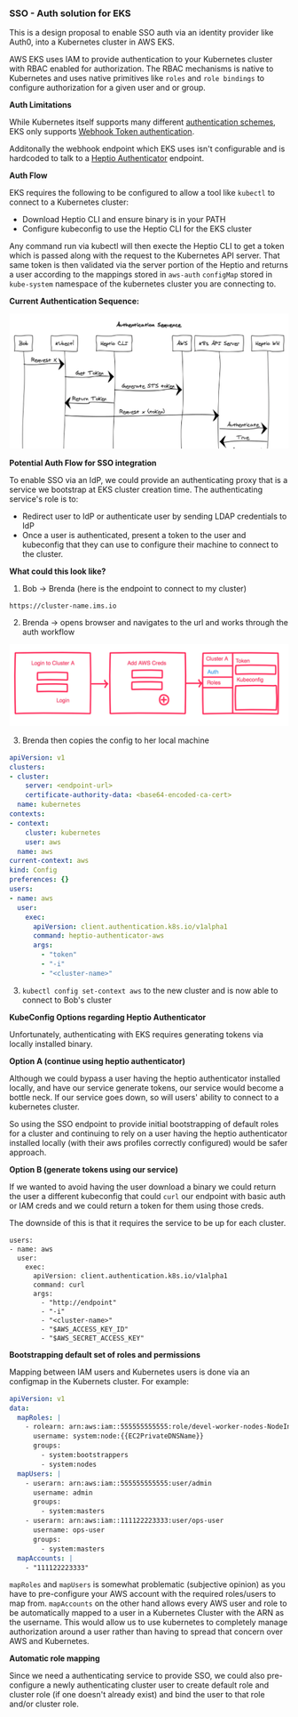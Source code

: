### SSO - Auth solution for EKS

This is a design proposal to enable SSO auth via an identity provider like Auth0, into a Kubernetes cluster in AWS EKS.

AWS EKS uses IAM to provide authentication to your Kubernetes cluster with RBAC enabled for authorization. The RBAC mechanisms is native to Kubernetes and uses native primitives like `roles` and `role bindings` to configure authorization for a given user and or group.



**Auth Limitations**

While Kubernetes itself supports many different [authentication schemes](https://kubernetes.io/docs/reference/access-authn-authz/authentication/), EKS only supports [Webhook Token authentication](https://kubernetes.io/docs/reference/access-authn-authz/authentication/#webhook-token-authentication).

Additonally the webhook endpoint which EKS uses isn't configurable and is hardcoded to talk to a [Heptio Authenticator](https://github.com/heptio/authenticator) endpoint.



**Auth Flow**

EKS requires the following to be configured to allow a tool like `kubectl` to connect to a Kubernetes cluster:

* Download Heptio CLI and ensure binary is in your PATH
* Configure kubeconfig to use the Heptio CLI for the EKS cluster

Any command run via kubectl will then execte the Heptio CLI to get a token which is passed along with the request to the Kubernetes API server. That same token is then validated via the server portion of the Heptio and returns a user according to the mappings stored in `aws-auth` `configMap` stored in `kube-system` namespace of the kubernetes cluster you are connecting to.



**Current Authentication Sequence:**

![auth-sequence-diag](./auth-sequence-diag.png)



**Potential Auth Flow for SSO integration**

To enable SSO via an IdP, we could provide an authenticating proxy that is a service we bootstrap at EKS cluster creation time. The authenticating service's role is to:

* Redirect user to IdP or authenticate user by sending LDAP credentials to IdP
* Once a user is authenticated, present a token to the user and kubeconfig that they can use to configure their machine to connect to the cluster.



**What could this look like?**

1. Bob -> Brenda (here is the endpoint to connect to my cluster)

```
https://cluster-name.ims.io
```

2. Brenda -> opens browser and navigates to the url and works through the auth workflow

![sso-auth-wireframe.png](./sso-auth-wireframe.png)

3. Brenda then copies the config to her local machine

```yaml
apiVersion: v1
clusters:
- cluster:
    server: <endpoint-url>
    certificate-authority-data: <base64-encoded-ca-cert>
  name: kubernetes
contexts:
- context:
    cluster: kubernetes
    user: aws
  name: aws
current-context: aws
kind: Config
preferences: {}
users:
- name: aws
  user:
    exec:
      apiVersion: client.authentication.k8s.io/v1alpha1
      command: heptio-authenticator-aws
      args:
        - "token"
        - "-i"
        - "<cluster-name>"
```

3. `kubectl config set-context aws` to the new cluster and is now able to connect to Bob's cluster



**KubeConfig Options regarding Heptio Authenticator**

Unfortunately, authenticating with EKS requires generating tokens via locally installed binary. 



**Option A (continue using heptio authenticator)**

Although we could bypass a user having the heptio authenticator installed locally, and have our service generate tokens, our service would become a bottle neck. If our service goes down, so will users' ability to connect to a kubernetes cluster. 

So using the SSO endpoint to provide initial bootstrapping of default roles for a cluster and continuing to rely on a user having the heptio authenticator installed locally (with their aws profiles correctly configured) would be safer approach.



**Option B (generate tokens using our service)**

If we wanted to avoid having the user download a binary we could return the user a different kubeconfig that could `curl` our endpoint with basic auth or IAM creds and we could return a token for them using those creds.

The downside of this is that it requires the service to be up for each cluster. 

```
users:
- name: aws
  user:
    exec:
      apiVersion: client.authentication.k8s.io/v1alpha1
      command: curl
      args:
        - "http://endpoint"
        - "-i"
        - "<cluster-name>"
        - "$AWS_ACCESS_KEY_ID"
        - "$AWS_SECRET_ACCESS_KEY"
```





**Bootstrapping default set of roles and permissions**

Mapping between IAM users and Kubernetes users is done via an configmap in the Kubernets cluster. For example:

```yaml
apiVersion: v1
data:
  mapRoles: |
    - rolearn: arn:aws:iam::555555555555:role/devel-worker-nodes-NodeInstanceRole-74RF4UBDUKL6
      username: system:node:{{EC2PrivateDNSName}}
      groups:
        - system:bootstrappers
        - system:nodes
  mapUsers: |
    - userarn: arn:aws:iam::555555555555:user/admin
      username: admin
      groups:
        - system:masters
    - userarn: arn:aws:iam::111122223333:user/ops-user
      username: ops-user
      groups:
        - system:masters
  mapAccounts: |
    - "111122223333"
```



`mapRoles` and `mapUsers` is somewhat problematic (subjective opinion) as you have to pre-configure your AWS account with the required roles/users to map from. `mapAccounts` on the other hand allows every AWS user and role to be automatically mapped to a user in a Kubernetes Cluster with the ARN as the username. This would allow us to use kubernetes to completely manage authorization around a user rather than having to spread that concern over AWS and Kubernetes.



**Automatic role mapping**

Since we need a authenticating service to provide SSO, we could also pre-configure a newly authenticating cluster user to create default role and cluster role (if one doesn't already exist) and bind the user to that role and/or cluster role.

